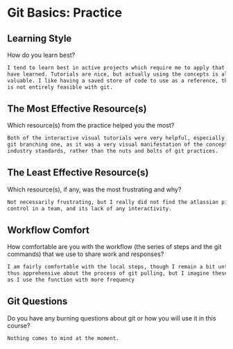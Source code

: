 # Git Basics: Practice

## Learning Style

How do you learn best?

```md
I tend to learn best in active projects which require me to apply that which I
have learned. Tutorials are nice, but actually using the concepts is also very
valuable. I like having a saved store of code to use as a reference, though this
is not entirely feasible with git.
```

## The Most Effective Resource(s)

Which resource(s) from the practice helped you the most?

```md
Both of the interactive visual tutorials were very helpful, especially the learn
git branching one, as it was a very visual manifestation of the concept. I found the Atlassian tutorial to be far less helpful, largely because it was more focused on
industry standards, rather than the nuts and bolts of git practices.
```

## The Least Effective Resource(s)

Which resource(s), if any, was the most frustrating and why?

```md
Not necessarily frustrating, but I really did not find the atlassian piece to be particularly useful, largely due to its length, its emphasis on how to manage version
control in a team, and its lack of any interactivity.
```

## Workflow Comfort

How comfortable are you with the workflow (the series of steps and the git
commands) that we use to share work and responses?

```md
I am fairly comfortable with the local steps, though I remain a bit untested and
thus apprehensive about the process of git pulling, but I imagine these will subside
as I use the function with more frequency
```

## Git Questions

Do you have any burning questions about git or how you will use it in this
course?

```md
Nothing comes to mind at the moment.
```

